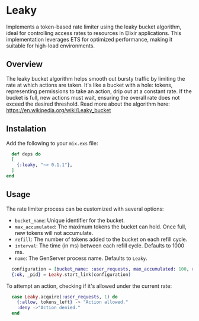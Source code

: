 # Leaky

Implements a token-based rate limiter using the leaky bucket algorithm, ideal for controlling access rates to resources in Elixir applications.
This implementation leverages ETS for optimized performance, making it suitable for high-load environments.

## Overview

The leaky bucket algorithm helps smooth out bursty traffic by limiting the rate at which actions are taken.
It's like a bucket with a hole: tokens, representing permissions to take an action, drip out at a constant rate.
If the bucket is full, new actions must wait, ensuring the overall rate does not exceed the desired threshold.
Read more about the algorithm here: https://en.wikipedia.org/wiki/Leaky_bucket

## Instalation

Add the following to your `mix.exs` file:
```elixir
  def deps do
  [
    {:leaky, "~> 0.1.1"},
  ]
end
```
## Usage

The rate limiter process can be customized with several options:
- `bucket_name`: Unique identifier for the bucket.
- `max_accumulated`: The maximum tokens the bucket can hold. Once full, new tokens will not accumulate.
- `refill`: The number of tokens added to the bucket on each refill cycle.
- `interval`: The time (in ms) between each refill cycle. Defaults to 1000 ms.
- `name`: The GenServer process name. Defaults to `Leaky`.

```elixir
  configuration = [bucket_name: :user_requests, max_accumulated: 100, refill: 10, interval: 1000]
  {:ok, _pid} = Leaky.start_link(configuration)
```

To attempt an action, checking if it's allowed under the current rate:
```elixir
  case Leaky.acquire(:user_requests, 1) do
    {:allow, tokens_left} -> "Action allowed."
    :deny ->"Action denied."
  end
```

